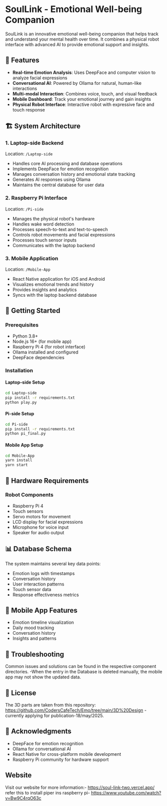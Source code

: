 # SoulLink - Emotional Well-being Companion

SoulLink is an innovative emotional well-being companion that helps track and understand your mental health over time. It combines a physical robot interface with advanced AI to provide emotional support and insights.

## 🌟 Features

- **Real-time Emotion Analysis**: Uses DeepFace and computer vision to analyze facial expressions
- **Conversational AI**: Powered by Ollama for natural, human-like interactions
- **Multi-modal Interaction**: Combines voice, touch, and visual feedback
- **Mobile Dashboard**: Track your emotional journey and gain insights
- **Physical Robot Interface**: Interactive robot with expressive face and touch response

## 🏗️ System Architecture

### 1. Laptop-side Backend
Location: `/Laptop-side`
- Handles core AI processing and database operations
- Implements DeepFace for emotion recognition
- Manages conversation history and emotional state tracking
- Generates AI responses using Ollama
- Maintains the central database for user data

### 2. Raspberry Pi Interface
Location: `/Pi-side`
- Manages the physical robot's hardware
- Handles wake word detection
- Processes speech-to-text and text-to-speech
- Controls robot movements and facial expressions
- Processes touch sensor inputs
- Communicates with the laptop backend

### 3. Mobile Application
Location: `/Mobile-App`
- React Native application for iOS and Android
- Visualizes emotional trends and history
- Provides insights and analytics
- Syncs with the laptop backend database

## 🚀 Getting Started

### Prerequisites
- Python 3.8+
- Node.js 16+ (for mobile app)
- Raspberry Pi 4 (for robot interface)
- Ollama installed and configured
- DeepFace dependencies

### Installation

#### Laptop-side Setup
```bash
cd Laptop-side
pip install -r requirements.txt
python play.py
```

#### Pi-side Setup
```bash
cd Pi-side
pip install -r requirements.txt
python pi_final.py
```

#### Mobile App Setup
```bash
cd Mobile-App
yarn install
yarn start
```

## 🤖 Hardware Requirements

### Robot Components
- Raspberry Pi 4
- Touch sensors
- Servo motors for movement
- LCD display for facial expressions
- Microphone for voice input
- Speaker for audio output

## 📊 Database Schema

The system maintains several key data points:
- Emotion logs with timestamps
- Conversation history
- User interaction patterns
- Touch sensor data
- Response effectiveness metrics

## 📱 Mobile App Features

- Emotion timeline visualization
- Daily mood tracking
- Conversation history
- Insights and patterns

## 🔧 Troubleshooting

Common issues and solutions can be found in the respective component directories.
-When the entry in the Database is deleted manually, the mobile app may not show the updated data. 

## 📜 License

The 3D parts are taken from this repository: https://github.com/CodersCafeTech/Emo/tree/main/3D%20Design
-currently applying for publication-18/may/2025.

## 🙏 Acknowledgments

- DeepFace for emotion recognition
- Ollama for conversational AI
- React Native for cross-platform mobile development
- Raspberry Pi community for hardware support

##  Website 
Visit our website for more information:- https://soul-link-two.vercel.app/
refer this to install piper ins raspberry pi- https://www.youtube.com/watch?v=Bw9C4rqO63c

